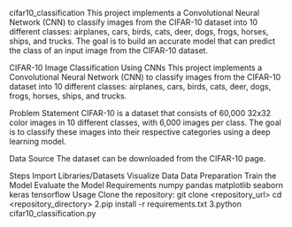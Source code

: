 cifar10_classification
This project implements a Convolutional Neural Network (CNN) to classify images from the CIFAR-10 dataset into 10 different classes: airplanes, cars, birds, cats, deer, dogs, frogs, horses, ships, and trucks. The goal is to build an accurate model that can predict the class of an input image from the CIFAR-10 dataset.

CIFAR-10 Image Classification Using CNNs
This project implements a Convolutional Neural Network (CNN) to classify images from the CIFAR-10 dataset into 10 different classes: airplanes, cars, birds, cats, deer, dogs, frogs, horses, ships, and trucks.

Problem Statement
CIFAR-10 is a dataset that consists of 60,000 32x32 color images in 10 different classes, with 6,000 images per class. The goal is to classify these images into their respective categories using a deep learning model.

Data Source
The dataset can be downloaded from the CIFAR-10 page.

Steps
Import Libraries/Datasets
Visualize Data
Data Preparation
Train the Model
Evaluate the Model
Requirements
numpy
pandas
matplotlib
seaborn
keras
tensorflow
Usage
Clone the repository:
git clone <repository_url>
cd <repository_directory>
2.pip install -r requirements.txt
3.python cifar10_classification.py

